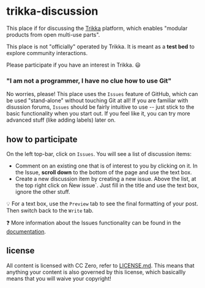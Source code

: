 # trikka-discussion

This place if for discussing the [Trikka](https://trikka.house/) platform, which enables "modular products
from open multi-use parts".

This place is not "officially" operated by Trikka. It is meant as a **test bed** to explore community interactions.

Please participate if you have an interest in Trikka. :smiley:

### "I am not a programmer, I have no clue how to use Git"

No worries, please! This place uses the `Issues` feature of GitHub, which can be used "stand-alone" without touching Git at all! If you are familiar with disussion forums, `Issues` should be fairly intuitive to use -- just stick to the basic functionality when you start out. If you feel like it, you can try more advanced stuff (like adding labels) later on.

## how to participate

On the left top-bar, click on `Issues`. You will see a list of discussion items:
- Comment on an existing one that is of interest to you by clicking on it. In the Issue, **scroll down** to the bottom of the page and use the text box. 
- Create a new discussion item by creating a new issue. Above the list, at the top right click on Ǹew issue`. Just fill in the title and use the text box, ignore the other stuff.

:bulb:
For a text box, use the `Preview` tab to see the final formatting of your post. Then switch back to the `Write` tab.

:question:
More information about the Issues functionality can be found in the [documentation](https://docs.github.com/en/issues/tracking-your-work-with-issues/quickstart).

## license

All content is licensed with CC Zero, refer to [LICENSE.md](LICENSE.md). This means that anything your content is also governed by this license, which basicallly means that you will waive your copyright!
